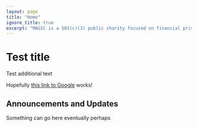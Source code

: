 ```yaml
---
layout: page
title: "Home"
ignore_title: true
excerpt: "MAGIC is a 501(c)(3) public charity focused on financial privacy. Our mission is to build and support the technology infrastructure that will enable people to control their own financial data."
---
```


# Test title

Test additional text

Hopefully [this link to Google](https://google.com) works!

## Announcements and Updates

Something can go here eventually perhaps

